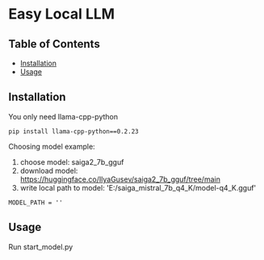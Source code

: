 # Easy Local LLM

## Table of Contents

- [Installation](#installation)
- [Usage](#usage)


## Installation
You only need llama-cpp-python
```
pip install llama-cpp-python==0.2.23
```

Choosing model example:
1) choose model: saiga2_7b_gguf
2) download model: https://huggingface.co/IlyaGusev/saiga2_7b_gguf/tree/main
3) write local path to model: 'E:/saiga_mistral_7b_q4_K/model-q4_K.gguf'
```
MODEL_PATH = ''
```

## Usage

Run start_model.py
